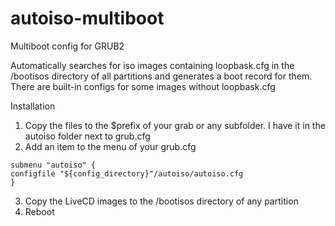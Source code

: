 # autoiso-multiboot
Multiboot config for GRUB2

Automatically searches for iso images containing loopbask.сfg in the /bootisos directory of all partitions and generates a boot record for them. 
There are built-in configs for some images without loopbask.сfg

Installation
1. Copy the files to the $prefix of your grab or any subfolder. I have it in the autoiso folder next to grub.cfg
2. Add an item to the menu of your grub.cfg

```
submenu "autoiso" {
configfile "${config_directory}"/autoiso/autoiso.cfg
}
```

3. Copy the LiveCD images to the /bootisos directory of any partition
4. Reboot
